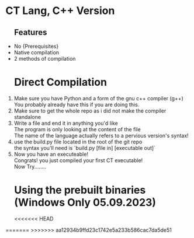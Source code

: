 # CT Lang, C++ Version
<ul>
<lh><h2>Features</h2></lh>
  <li>No {Prerequisites}</li>
  <li>Native compilation</li>
  <li>2 methods of compilation</li>
</ul>
<ol>
<lh><h1>Direct Compilation</h1></lh>
  <li>Make sure you have Python and a form of the gnu c++ compiler (g++)</li>
  You probably already have this if you are doing this.
  <li>Make sure to get the whole repo as i did not make the compiler standalone</li>
  <li>Write a file and end it in anything you'd like</li>
  The program is only looking at the content of the file<br>
  The name of the language actually refers to a pervious version's syntax!
  <li>use the build.py file located in the root of the git repo</li>
  the syntax you'll need is `build.py [file in] [executable out]`
  <li>Now you have an executeable!</li>
  Congrats! you just compiled your first CT executable!<br>
  Now Try........
</ol>
<ol>
<lh><h1>Using the prebuilt binaries (Windows Only 05.09.2023)</h1></lh>
  
  
<<<<<<< HEAD
</ol>
=======
</ol>
>>>>>>> aa12934b9ffd23c1742e5a233b586cac7da5de51
